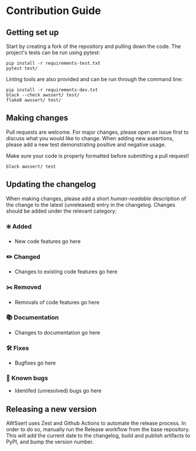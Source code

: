 # Contribution Guide

## Getting set up

Start by creating a fork of the repository and pulling down the code. The project's tests can be run using pytest:

```shell script
pip install -r requirements-test.txt
pytest test/
```

Linting tools are also provided and can be run through the command line:

```shell script
pip install -r requirements-dev.txt
black --check awssert/ test/
flake8 awssert/ test/
```



## Making changes

Pull requests are welcome. For major changes, please open an issue first to discuss what you would like to change. When adding new assertions, please add a new test demonstrating positive and negative usage.

Make sure your code is properly formatted before submitting a pull request!

```
black awssert/ test
```

## Updating the changelog

When making changes, please add a short *human-readable* description of the change to the latest (unreleased) entry in the changelog. Changes should be added under the relevant category:

### :sparkle: Added

- New code features go here

### :pencil2: Changed

- Changes to existing code features go here

### :scissors: Removed

- Removals of code features go here

### :books: Documentation

- Changes to documentation go here

### :hammer_and_wrench: Fixes

- Bugfixes go here

### :bug: Known bugs

- Identifed (unresolved) bugs go here

## Releasing a new version

AWSsert uses Zest and Github Actions to automate the release process. In order to do so, manually run the Release workflow from the base repository. This will add the current date to the changelog, build and publish artifacts to PyPI, and bump the version number.